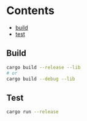 # Contents

- [build](#build)
- [test](#test)

## Build

```sh
cargo build --release --lib
# or
cargo build --debug --lib
```

## Test

```sh
cargo run --release
```
